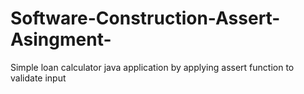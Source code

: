 # Software-Construction-Assert-Asingment-
Simple loan calculator java application by applying assert function to validate input
